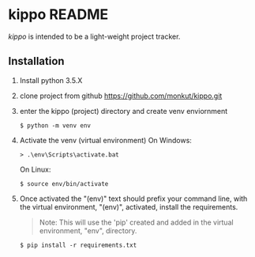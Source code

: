 # kippo README

*kippo* is intended to be a light-weight project tracker.

## Installation

1. Install python 3.5.X

2. clone project from github
    https://github.com/monkut/kippo.git

3. enter the kippo (project) directory and create venv enviornment
    ```
    $ python -m venv env
    ```

4. Activate the venv (virtual environment)
    On Windows:
    ```
    > .\env\Scripts\activate.bat
    ```

    On Linux:
    ```
    $ source env/bin/activate
    ```

5. Once activated the "(env)" text should prefix your command line, with the virtual environment, "(env)", activated, install the requirements.

    > Note:
    > This will use the 'pip' created and added in the virtual environment, "env", directory.

    ```
    $ pip install -r requirements.txt
    ```





